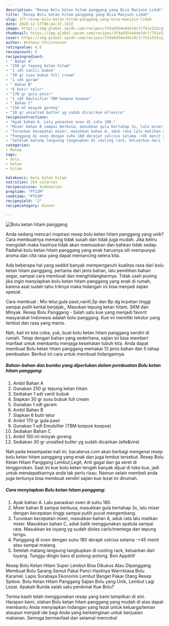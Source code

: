 ```yaml
---
description: "Resep Bolu ketan hitam panggang yang Bisa Manjain Lidah"
title: "Resep Bolu ketan hitam panggang yang Bisa Manjain Lidah"
slug: 377-resep-bolu-ketan-hitam-panggang-yang-bisa-manjain-lidah
date: 2020-12-17T06:44:37.157Z
image: https://img-global.cpcdn.com/recipes/3fda9354edde1dcf/751x532cq70/bolu-ketan-hitam-panggang-foto-resep-utama.jpg
thumbnail: https://img-global.cpcdn.com/recipes/3fda9354edde1dcf/751x532cq70/bolu-ketan-hitam-panggang-foto-resep-utama.jpg
cover: https://img-global.cpcdn.com/recipes/3fda9354edde1dcf/751x532cq70/bolu-ketan-hitam-panggang-foto-resep-utama.jpg
author: Anthony Christensen
ratingvalue: 4.6
reviewcount: 6
recipeingredient:
- " Bahan A"
- "250 gr tepung ketan hitam"
- "1 sdt vanili bubuk"
- "30 gr susu bubuk full cream"
- "1 sdt garam"
- " Bahan B"
- "6 butir telur"
- "170 gr gula pasir"
- "1 sdt Emulsifier TBM koepoe koepoe"
- " Bahan C"
- "150 ml minyak goreng"
- "30 gr unsalted butter yg sudah dicairkan ellevire"
recipeinstructions:
- "Ayak bahan A. Lalu panaskan oven di suhu 180."
- "Mixer bahan B sampai berbusa, masukkan gula bertahap 3x, lalu mixer dengan kecepatan tinggi sampai putih pucat mengembang."
- "Turunkan kecepatan mixer, masukkan bahan A, aduk rata lalu matikan mixer. Masukkan bahan C, aduk balik menggunakan spatula sampai rata. Masukkan ke loyang yg sudah dioles carlo/mentega dan tepung terigu."
- "Panggang di oven dengan suhu 180 derajat celcius selama -+45 menit atau sampai matang."
- "Setelah matang langsung tangkupkan di cooling rack, keluarkan dari loyang. Tunggu dingin baru di potong-potong. Bon Appétit!"
categories:
- Resep
tags:
- bolu
- ketan
- hitam

katakunci: bolu ketan hitam 
nutrition: 254 calories
recipecuisine: Indonesian
preptime: "PT13M"
cooktime: "PT43M"
recipeyield: "2"
recipecategory: Dinner

---
```



![Bolu ketan hitam panggang](https://img-global.cpcdn.com/recipes/3fda9354edde1dcf/751x532cq70/bolu-ketan-hitam-panggang-foto-resep-utama.jpg)

Anda sedang mencari inspirasi resep bolu ketan hitam panggang yang unik? Cara membuatnya memang tidak susah dan tidak juga mudah. Jika keliru mengolah maka hasilnya tidak akan memuaskan dan bahkan tidak sedap. Padahal bolu ketan hitam panggang yang enak harusnya sih mempunyai aroma dan cita rasa yang dapat memancing selera kita.

Ada beberapa hal yang sedikit banyak mempengaruhi kualitas rasa dari bolu ketan hitam panggang, pertama dari jenis bahan, lalu pemilihan bahan segar, sampai cara membuat dan menghidangkannya. Tidak usah pusing jika ingin menyiapkan bolu ketan hitam panggang yang enak di rumah, karena asal sudah tahu triknya maka hidangan ini bisa menjadi sajian spesial.

Cara membuat : Mix telur,gula pasir,vanili,Sp dan Bp dg kcpetan tinggi sampai putih kental berjejak,, Masukan tepung ketan hitam, SKM dan Minyak. Resep Bolu Panggang - Salah satu kue yang menjadi favorit masyarakat Indonesia adalah bolu panggang. Kue ini memiliki tekstur yang lembut dan rasa yang manis.


Nah, kali ini kita coba, yuk, buat bolu ketan hitam panggang sendiri di rumah. Tetap dengan bahan yang sederhana, sajian ini bisa memberi manfaat untuk membantu menjaga kesehatan tubuh kita. Anda dapat membuat Bolu ketan hitam panggang memakai 12 jenis bahan dan 5 tahap pembuatan. Berikut ini cara untuk membuat hidangannya.

<!--inarticleads1-->

##### Bahan-bahan dan bumbu yang diperlukan dalam pembuatan Bolu ketan hitam panggang:

1. Ambil  Bahan A
1. Gunakan 250 gr tepung ketan hitam
1. Sediakan 1 sdt vanili bubuk
1. Siapkan 30 gr susu bubuk full cream
1. Gunakan 1 sdt garam
1. Ambil  Bahan B
1. Siapkan 6 butir telur
1. Ambil 170 gr gula pasir
1. Gunakan 1 sdt Emulsifier (TBM koepoe koepoe)
1. Sediakan  Bahan C
1. Ambil 150 ml minyak goreng
1. Sediakan 30 gr unsalted butter yg sudah dicairkan (elle&amp;vire)


Nah pada kesempatan kali ini, bacaterus.com akan berbagi mengenai resep bolu ketan hitam panggang yang enak dan juga lembut tersebut. Resep Bolu Ketan Hitam Panggang Lembut,Legit, Anti gagal dan ga seret di tenggorokan. Saat ini kue bolu ketan tengah banyak dijual di toko kue, jadi untuk mendapatkannya anda tak perlu risau. Namun selain membeli anda juga tentunya bisa membuat sendiri sajian kue lezat ini dirumah. 

<!--inarticleads2-->

##### Cara menyiapkan Bolu ketan hitam panggang:

1. Ayak bahan A. Lalu panaskan oven di suhu 180.
1. Mixer bahan B sampai berbusa, masukkan gula bertahap 3x, lalu mixer dengan kecepatan tinggi sampai putih pucat mengembang.
1. Turunkan kecepatan mixer, masukkan bahan A, aduk rata lalu matikan mixer. Masukkan bahan C, aduk balik menggunakan spatula sampai rata. Masukkan ke loyang yg sudah dioles carlo/mentega dan tepung terigu.
1. Panggang di oven dengan suhu 180 derajat celcius selama -+45 menit atau sampai matang.
1. Setelah matang langsung tangkupkan di cooling rack, keluarkan dari loyang. Tunggu dingin baru di potong-potong. Bon Appétit!


Resep Bolu Ketan Hitam Super Lembut Bisa Dikukus Atau Dipanggang. Membuat Bolu Sarang Semut Pakai Panci Hasilnya Warrrbiasa Bolu Karamel. Lapis Surabaya Ekonomis Lembut Banget Pakai Otang Resep Spikoe. Bolu Ketan Hitam Panggang Sajian Bolu yang Unik, Lembut Lagi Lezat. Apakah Bunda salah satu penikmat Kue Bolu? 

Terima kasih telah menggunakan resep yang kami tampilkan di sini. Harapan kami, olahan Bolu ketan hitam panggang yang mudah di atas dapat membantu Anda menyiapkan hidangan yang lezat untuk keluarga/teman ataupun menjadi ide bagi Anda yang berkeinginan untuk berjualan makanan. Semoga bermanfaat dan selamat mencoba!
